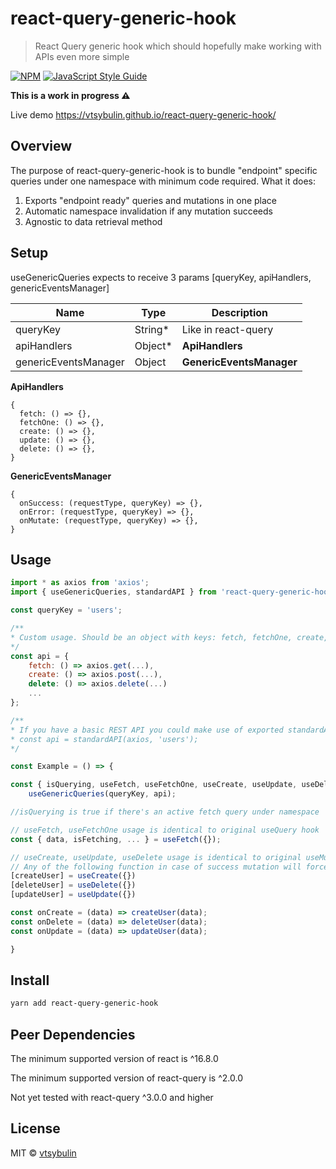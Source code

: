 # react-query-generic-hook

> React Query generic hook which should hopefully make working with APIs even more simple

[![NPM](https://img.shields.io/npm/v/react-query-generic-hook.svg)](https://www.npmjs.com/package/react-query-generic-hook) [![JavaScript Style Guide](https://img.shields.io/badge/code_style-standard-brightgreen.svg)](https://standardjs.com)

**This is a work in progress ⚠️**

Live demo https://vtsybulin.github.io/react-query-generic-hook/

## Overview

The purpose of react-query-generic-hook is to bundle "endpoint" specific queries under one namespace with minimum code required.
What it does:

1. Exports "endpoint ready" queries and mutations in one place
2. Automatic namespace invalidation if any mutation succeeds
3. Agnostic to data retrieval method

## Setup
useGenericQueries expects to receive 3 params [queryKey, apiHandlers, genericEventsManager]

| Name                 	| Type    	| Description                                                                                                                                       	|
|----------------------	|---------	|---------------------------------------------------------------------------------------------------------------------------------------------------	|
| queryKey             	| String* 	| Like in react-query                                                                                                                               	|
| apiHandlers          	| Object* 	|       **ApiHandlers**                                                                                                                                            	|
| genericEventsManager 	| Object  	| **GenericEventsManager**	|

**ApiHandlers**
```
{
  fetch: () => {},
  fetchOne: () => {},
  create: () => {},
  update: () => {},
  delete: () => {},
}
```

**GenericEventsManager**
```
{
  onSuccess: (requestType, queryKey) => {},
  onError: (requestType, queryKey) => {},
  onMutate: (requestType, queryKey) => {},
}
```
## Usage

```jsx
import * as axios from 'axios';
import { useGenericQueries, standardAPI } from 'react-query-generic-hook';

const queryKey = 'users';

/**
* Custom usage. Should be an object with keys: fetch, fetchOne, create, update, delete
*/
const api = {
	fetch: () => axios.get(...),
	create: () => axios.post(...),
	delete: () => axios.delete(...)
	...
};

/**
* If you have a basic REST API you could make use of exported standardAPI util
* const api = standardAPI(axios, 'users');
*/

const Example = () => {

const { isQuerying, useFetch, useFetchOne, useCreate, useUpdate, useDelete } =
	useGenericQueries(queryKey, api);

//isQuerying is true if there's an active fetch query under namespace

// useFetch, useFetchOne usage is identical to original useQuery hook
const { data, isFetching, ... } = useFetch({});

// useCreate, useUpdate, useDelete usage is identical to original useMutation hook
// Any of the following function in case of success mutation will force a data refetch
[createUser] = useCreate({})
[deleteUser] = useDelete({})
[updateUser] = useUpdate({})

const onCreate = (data) => createUser(data);
const onDelete = (data) => deleteUser(data);
const onUpdate = (data) => updateUser(data);

}
```

## Install

```bash
yarn add react-query-generic-hook
```
## Peer Dependencies
The minimum supported version of react is ^16.8.0

The minimum supported version of react-query is ^2.0.0

Not yet tested with react-query ^3.0.0 and higher

## License

MIT © [vtsybulin](https://github.com/vtsybulin)
